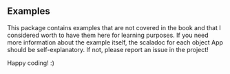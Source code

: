 ## Examples

This package contains examples that are not covered in the book and that I
considered worth to have them here for learning purposes. If you need more information 
about the example itself, the scaladoc for each object App should be self-explanatory. 
If not, please report an issue in the project! 

Happy coding! :)